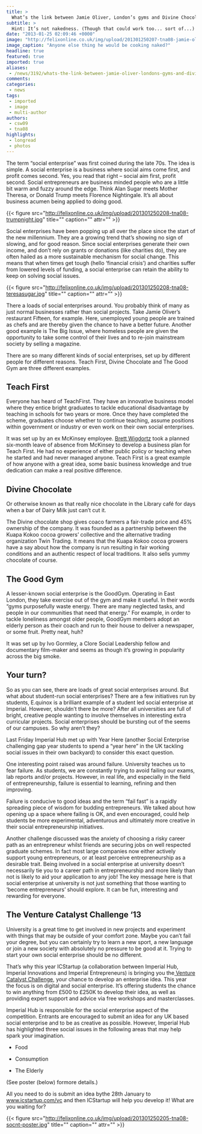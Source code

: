```yaml
---
title: >
  What’s the link between Jamie Oliver, London’s gyms and Divine Chocolate?
subtitle: >
  Hint: It’s not nakedness. (Though that could work too... sort of...) Caroline Wood introduces you to the world of Social Enterprise
date: "2013-01-25 02:09:46 +0000"
image: "http://felixonline.co.uk/img/upload/201301250207-tna08-jamie-oliver.jpg"
image_caption: "Anyone else thing he would be cooking naked?"
headline: true
featured: true
imported: true
aliases:
 - /news/3192/whats-the-link-between-jamie-oliver-londons-gyms-and-divine-chocolate
comments:
categories:
 - news
tags:
 - imported
 - image
 - multi-author
authors:
 - csw09
 - tna08
highlights:
 - longread
 - photos
---
```


The term “social enterprise” was first coined during the late 70s. The idea is simple. A social enterprise is a business where social aims come first, and profit comes second. Yes, you read that right – social aim first, profit second. Social entrepreneurs are business minded people who are a little bit warm and fuzzy around the edge. Think Alan Sugar meets Mother Theresa, or Donald Trump meets Florence Nightingale. It’s all about business acumen being applied to doing good.

{{< figure src="http://felixonline.co.uk/img/upload/201301250208-tna08-trumpnight.jpg" title="" caption="" attr="" >}}

Social enterprises have been popping up all over the place since the start of the new millennium. They are a growing trend that’s showing no sign of slowing, and for good reason. Since social enterprises generate their own income, and don’t rely on grants or donations (like charities do), they are often hailed as a more sustainable mechanism for social change. This means that when times get tough (hello ‘financial crisis’) and charities suffer from lowered levels of funding, a social enterprise can retain the ability to keep on solving social issues.

{{< figure src="http://felixonline.co.uk/img/upload/201301250208-tna08-teresasugar.jpg" title="" caption="" attr="" >}}

There a loads of social enterprises around. You probably think of many as just normal businesses rather than social projects. Take Jamie Oliver’s restaurant Fifteen, for example. Here, unemployed young people are trained as chefs and are thereby given the chance to have a better future. Another good example is The Big Issue, where homeless people are given the opportunity to take some control of their lives and to re-join mainstream society by selling a magazine.

There are so many different kinds of social enterprises, set up by different people for different reasons. Teach First, Divine Chocolate and The Good Gym are three different examples.
## Teach First
Everyone has heard of TeachFirst. They have an innovative business model where they entice bright graduates to tackle educational disadvantage by teaching in schools for two years or more. Once they have completed the scheme, graduates choose whether to continue teaching, assume positions within government or industry or even work on their own social enterprises.

It was set up by an ex McKinsey employee. [Brett Wigdortz](http://felixonline.co.uk/news/2839/being-the-first-to-teach/) took a planned six-month leave of absence from McKinsey to develop a business plan for Teach First. He had no experience of either public policy or teaching when he started and had never managed anyone. Teach First is a great example of how anyone with a great idea, some basic business knowledge and true dedication can make a real positive difference.
## Divine Chocolate
Or otherwise known as that really nice chocolate in the Library café for days when a bar of Dairy Milk just can’t cut it.

The Divine chocolate shop gives coaco farmers a fair-trade price and 45% ownership of the company. It was founded as a partnership between the Kuapa Kokoo cocoa growers’ collective and the alternative trading organization Twin Trading. It means that the Kuapa Kokoo cocoa growers have a say about how the company is run resulting in fair working conditions and an authentic respect of local traditions. It also sells yummy chocolate of course.
## The Good Gym
A lesser-known social enterprise is the GoodGym. Operating in East London, they take exercise out of the gym and make it useful. In their words “gyms purposefully waste energy. There are many neglected tasks, and people in our communities that need that energy.” For example, in order to tackle loneliness amongst older people, GoodGym members adopt an elderly person as their coach and run to their house to deliver a newspaper, or some fruit. Pretty neat, huh?

It was set up by Ivo Gormley, a Clore Social Leadership fellow and documentary film-maker and seems as though it’s growing in popularity across the big smoke.
## Your turn?
So as you can see, there are loads of great social enterprises around. But what about student-run social enterprises? There are a few initiatives run by students, E.quinox is a brilliant example of a student led social enterprise at Imperial. However, shouldn’t there be more? After all universities are full of bright, creative people wanting to involve themselves in interesting extra curricular projects. Social enterprises should be bursting out of the seems of our campuses. So why aren’t they?

Last Friday Imperial Hub met up with Year Here (another Social Enterprise challenging gap year students to spend a “year here” in the UK tackling social issues in their own backyard) to consider this exact question.

One interesting point raised was around failure. University teaches us to fear failure. As students, we are constantly trying to avoid failing our exams, lab reports and/or projects. However, in real life, and especially in the field of entrepreneurship, failure is essential to learning, refining and then improving.

Failure is conducive to good ideas and the term “fail fast” is a rapidly spreading piece of wisdom for budding entrepreneurs. We talked about how opening up a space where failing is OK, and even encouraged, could help students be more experimental, adventurous and ultimately more creative in their social entrepreneurship initiatives.

Another challenge discussed was the anxiety of choosing a risky career path as an entrepreneur whilst friends are securing jobs on well respected graduate schemes. In fact most large companies now either actively support young entrepreneurs, or at least perceive entrepreneurship as a desirable trait. Being involved in a social enterprise at university doesn’t necessarily tie you to a career path in entrepreneurship and more likely than not is likely to aid your application to any job! The key message here is that social enterprise at university is not just something that those wanting to ‘become entrepreneurs’ should explore. It can be fun, interesting and rewarding for everyone.
## The Venture Catalyst Challenge ‘13
University is a great time to get involved in new projects and experiment with things that may be outside of your comfort zone. Maybe you can’t fail your degree, but you can certainly try to learn a new sport, a new language or join a new society with absolutely no pressure to be good at it. Trying to start your own social enterprise should be no different.

That’s why this year ICStartup (a collaboration between Imperial Hub, Imperial Innovations and Imperial Entrepreneurs) is bringing you the[ Venture Catalyst Challenge](http://www.icstartup.com/vc/), your chance to develop an enterprise idea. This year the focus is on digital and social enterprise. It’s offering students the chance to win anything from £500 to £250K to develop their idea, as well as providing expert support and advice via free workshops and masterclasses.

Imperial Hub is responsible for the social enterprise aspect of the competition. Entrants are encouraged to submit an idea for any UK based social enterprise and to be as creative as possible. However, Imperial Hub has highlighted three social issues in the following areas that may help spark your imagination.

- Food

- Consumption

- The Elderly

(See poster (below) formore details.)

All you need to do is submit an idea bythe 28th January to www.icstartup.com/vc and then ICStartup will help you develop it! What are you waiting for?

{{< figure src="http://felixonline.co.uk/img/upload/201301250205-tna08-socnt-poster.jpg" title="" caption="" attr="" >}}
